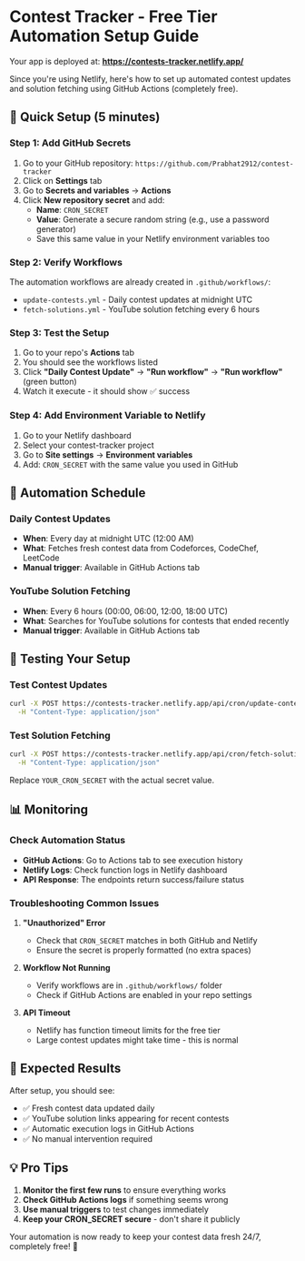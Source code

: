 # Contest Tracker - Free Tier Automation Setup Guide

Your app is deployed at: **https://contests-tracker.netlify.app/**

Since you're using Netlify, here's how to set up automated contest updates and solution fetching using GitHub Actions (completely free).

## 🚀 Quick Setup (5 minutes)

### Step 1: Add GitHub Secrets

1. Go to your GitHub repository: `https://github.com/Prabhat2912/contest-tracker`
2. Click on **Settings** tab
3. Go to **Secrets and variables** → **Actions**
4. Click **New repository secret** and add:
   - **Name**: `CRON_SECRET`
   - **Value**: Generate a secure random string (e.g., use a password generator)
   - Save this same value in your Netlify environment variables too

### Step 2: Verify Workflows

The automation workflows are already created in `.github/workflows/`:

- `update-contests.yml` - Daily contest updates at midnight UTC
- `fetch-solutions.yml` - YouTube solution fetching every 6 hours

### Step 3: Test the Setup

1. Go to your repo's **Actions** tab
2. You should see the workflows listed
3. Click **"Daily Contest Update"** → **"Run workflow"** → **"Run workflow"** (green button)
4. Watch it execute - it should show ✅ success

### Step 4: Add Environment Variable to Netlify

1. Go to your Netlify dashboard
2. Select your contest-tracker project
3. Go to **Site settings** → **Environment variables**
4. Add: `CRON_SECRET` with the same value you used in GitHub

## 📅 Automation Schedule

### Daily Contest Updates

- **When**: Every day at midnight UTC (12:00 AM)
- **What**: Fetches fresh contest data from Codeforces, CodeChef, LeetCode
- **Manual trigger**: Available in GitHub Actions tab

### YouTube Solution Fetching

- **When**: Every 6 hours (00:00, 06:00, 12:00, 18:00 UTC)
- **What**: Searches for YouTube solutions for contests that ended recently
- **Manual trigger**: Available in GitHub Actions tab

## 🔧 Testing Your Setup

### Test Contest Updates

```bash
curl -X POST https://contests-tracker.netlify.app/api/cron/update-contests \
  -H "Content-Type: application/json"
```

### Test Solution Fetching

```bash
curl -X POST https://contests-tracker.netlify.app/api/cron/fetch-solutions \
  -H "Content-Type: application/json"
```

Replace `YOUR_CRON_SECRET` with the actual secret value.

## 📊 Monitoring

### Check Automation Status

- **GitHub Actions**: Go to Actions tab to see execution history
- **Netlify Logs**: Check function logs in Netlify dashboard
- **API Response**: The endpoints return success/failure status

### Troubleshooting Common Issues

1. **"Unauthorized" Error**

   - Check that `CRON_SECRET` matches in both GitHub and Netlify
   - Ensure the secret is properly formatted (no extra spaces)

2. **Workflow Not Running**

   - Verify workflows are in `.github/workflows/` folder
   - Check if GitHub Actions are enabled in your repo settings

3. **API Timeout**
   - Netlify has function timeout limits for the free tier
   - Large contest updates might take time - this is normal

## 🎯 Expected Results

After setup, you should see:

- ✅ Fresh contest data updated daily
- ✅ YouTube solution links appearing for recent contests
- ✅ Automatic execution logs in GitHub Actions
- ✅ No manual intervention required

## 💡 Pro Tips

1. **Monitor the first few runs** to ensure everything works
2. **Check GitHub Actions logs** if something seems wrong
3. **Use manual triggers** to test changes immediately
4. **Keep your CRON_SECRET secure** - don't share it publicly

Your automation is now ready to keep your contest data fresh 24/7, completely free! 🎉
